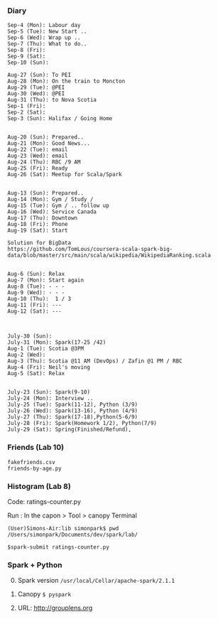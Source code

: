 
### Diary
```
Sep-4 (Mon): Labour day
Sep-5 (Tue): New Start ..
Sep-6 (Wed): Wrap up ..
Sep-7 (Thu): What to do.. 
Sep-8 (Fri): 
Sep-9 (Sat): 
Sep-10 (Sun): 

Aug-27 (Sun): To PEI
Aug-28 (Mon): On the train to Moncton
Aug-29 (Tue): @PEI
Aug-30 (Wed): @PEI
Aug-31 (Thu): to Nova Scotia
Sep-1 (Fri): 
Sep-2 (Sat): 
Sep-3 (Sun): Halifax / Going Home


Aug-20 (Sun): Prepared..
Aug-21 (Mon): Good News...
Aug-22 (Tue): email
Aug-23 (Wed): email
Aug-24 (Thu): RBC /9 AM
Aug-25 (Fri): Ready
Aug-26 (Sat): Meetup for Scala/Spark


Aug-13 (Sun): Prepared..
Aug-14 (Mon): Gym / Study /
Aug-15 (Tue): Gym / .. follow up
Aug-16 (Wed): Service Canada
Aug-17 (Thu): Downtown
Aug-18 (Fri): Phone
Aug-19 (Sat): Start

Solution for BigData
https://github.com/TomLous/coursera-scala-spark-big-data/blob/master/src/main/scala/wikipedia/WikipediaRanking.scala


Aug-6 (Sun): Relax
Aug-7 (Mon): Start again
Aug-8 (Tue): - - -
Aug-9 (Wed): - - -
Aug-10 (Thu):  1 / 3
Aug-11 (Fri): ---
Aug-12 (Sat): ---



July-30 (Sun): 
July-31 (Mon): Spark(17-25 /42)
Aug-1 (Tue): Scotia @3PM
Aug-2 (Wed): 
Aug-3 (Thu): Scotia @11 AM (DevOps) / Zafin @1 PM / RBC
Aug-4 (Fri): Neil's moving
Aug-5 (Sat): Relax


July-23 (Sun): Spark(9-10)
July-24 (Mon): Interview ..
July-25 (Tue): Spark(11-12), Python (3/9)
July-26 (Wed): Spark(13-16), Python (4/9) 
July-27 (Thu): Spark(17-18),Python(5-6/9)
July-28 (Fri): Spark(Homework 1/2), Python(7/9)
July-29 (Sat): Spring(Finished/Refund), 
```


### Friends (Lab 10)
```
fakefriends.csv
friends-by-age.py
```

### Histogram (Lab 8)
Code: ratings-counter.py

Run : In the capon > Tool > canopy Terminal
```
(User)Simons-Air:lib simonpark$ pwd
/Users/simonpark/Documents/dev/spark/lab/

$spark-submit ratings-counter.py 
```


### Spark + Python

0. Spark version
`/usr/local/Cellar/apache-spark/2.1.1`

1. Canopy
`$ pyspark`
2. URL: http://grouplens.org
